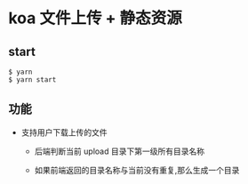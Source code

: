 # koa 文件上传 + 静态资源

## start

```shell
$ yarn 
$ yarn start
```

## 功能

- 支持用户下载上传的文件

    - 后端判断当前 upload 目录下第一级所有目录名称
  
    - 如果前端返回的目录名称与当前没有重复,那么生成一个目录

  